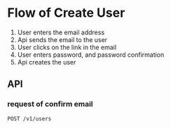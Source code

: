 # Flow of Create User

1. User enters the email address
2. Api sends the email to the user
3. User clicks on the link in the email
4. User enters password, and password confirmation
5. Api creates the user

## API

### request of confirm email

`POST /v1/users`
